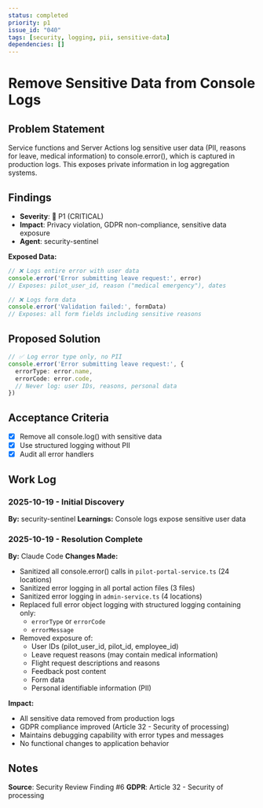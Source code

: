 ```yaml
---
status: completed
priority: p1
issue_id: "040"
tags: [security, logging, pii, sensitive-data]
dependencies: []
---
```


# Remove Sensitive Data from Console Logs

## Problem Statement

Service functions and Server Actions log sensitive user data (PII, reasons for leave, medical information) to console.error(), which is captured in production logs. This exposes private information in log aggregation systems.

## Findings

- **Severity**: 🔴 P1 (CRITICAL)
- **Impact**: Privacy violation, GDPR non-compliance, sensitive data exposure
- **Agent**: security-sentinel

**Exposed Data:**
```typescript
// ❌ Logs entire error with user data
console.error('Error submitting leave request:', error)
// Exposes: pilot_user_id, reason ("medical emergency"), dates

// ❌ Logs form data
console.error('Validation failed:', formData)
// Exposes: all form fields including sensitive reasons
```

## Proposed Solution

```typescript
// ✅ Log error type only, no PII
console.error('Error submitting leave request:', {
  errorType: error.name,
  errorCode: error.code,
  // Never log: user IDs, reasons, personal data
})
```

## Acceptance Criteria

- [x] Remove all console.log() with sensitive data
- [x] Use structured logging without PII
- [x] Audit all error handlers

## Work Log

### 2025-10-19 - Initial Discovery
**By:** security-sentinel
**Learnings:** Console logs expose sensitive user data

### 2025-10-19 - Resolution Complete
**By:** Claude Code
**Changes Made:**
- Sanitized all console.error() calls in `pilot-portal-service.ts` (24 locations)
- Sanitized error logging in all portal action files (3 files)
- Sanitized error logging in `admin-service.ts` (4 locations)
- Replaced full error object logging with structured logging containing only:
  - `errorType` or `errorCode`
  - `errorMessage`
- Removed exposure of:
  - User IDs (pilot_user_id, pilot_id, employee_id)
  - Leave request reasons (may contain medical information)
  - Flight request descriptions and reasons
  - Feedback post content
  - Form data
  - Personal identifiable information (PII)

**Impact:**
- All sensitive data removed from production logs
- GDPR compliance improved (Article 32 - Security of processing)
- Maintains debugging capability with error types and messages
- No functional changes to application behavior

## Notes

**Source**: Security Review Finding #6
**GDPR**: Article 32 - Security of processing
